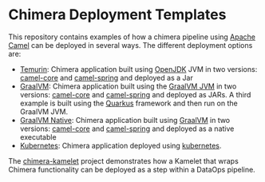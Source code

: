 # Chimera Deployment Templates

This repository contains examples of how a chimera pipeline using [Apache Camel](https://camel.apache.org/) can be deployed in several ways.
The different deployment options are:

- [Temurin](./Temurin/): Chimera application built using [OpenJDK](https://openjdk.org/) JVM in two versions: [camel-core](./Temurin/example) and [camel-spring](./Temurin/example-spring) and deployed as a Jar
- [GraalVM](./GraalVM/): Chimera application built using the [GraalVM JVM](https://www.graalvm.org/) in two versions: [camel-core](./GraalVM/example) and [camel-spring](./GraalVM/example-spring) and deployed as JARs. A third example is built using the [Quarkus](https://quarkus.io/) framework and then run on the GraalVM JVM.
- [GraalVM Native](./GraalVM-Native/): Chimera application built using [GraalVM](https://www.graalvm.org/) in two versions: [camel-core](./GraalVM-Native/example) and [camel-spring](./GraalVM-Native/example-spring) and deployed as a native executable
- [Kubernetes](./Kubernetes/): Chimera application deployed using [kubernetes](https://kubernetes.io/).

The [chimera-kamelet](./chimera-kamelet/) project demonstrates how a Kamelet that wraps Chimera functionality can be deployed as a step within a DataOps pipeline.
